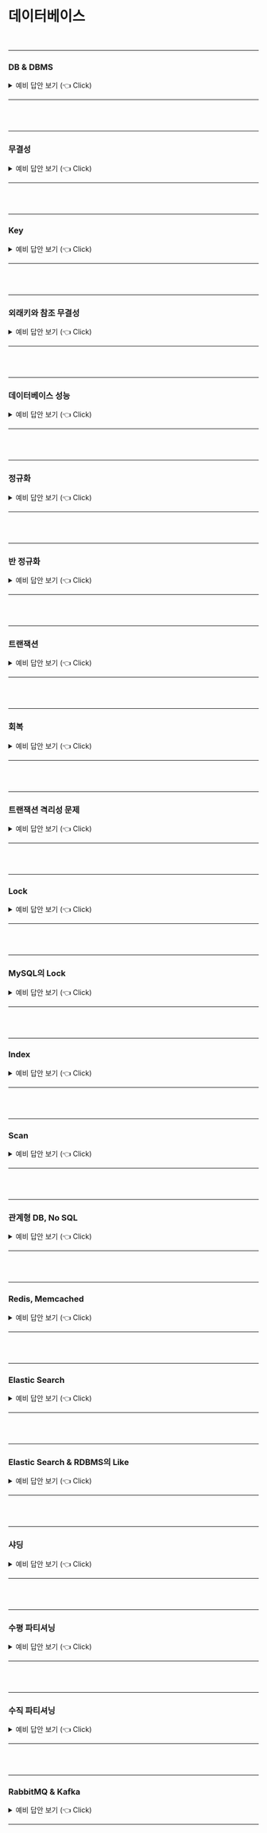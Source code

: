 # 데이터베이스 



<br>

-----------------------

### DB & DBMS

<details>
   <summary> 예비 답안 보기 (👈 Click)</summary>
<br />



-----------------------

+ DB (DataBase)
  + 파일 시스템의 데이터 중복, 비 일관성, 검색 등의 문제를 해결하기 위해 구조화된 데이터 집합
+ DBMS (DataBaseManagementSystem)
  + 여러 사용자들이 DB를 사용할 수 있도록 해주는 소프트웨어
+ 스키마
  + 데이터베이스의 구조와 제약조건 등의 명세를 기술한 메타 데이터 집합
    + 외부스키마
      + 사용자에게 보이는 DB를 어떻게 보여줄것인지 기술 (응용 프로그램)
      + 실제 데이터베이스를 어떤 형식, 구조를 통해 사용자에게 보여줄것인가(workbench, ubuntu에서 DB를 보여주는거?)
    + 개념스키마
      - 데이터베이스에 저장되는 데이터와 그 관계를 정의 (논리 구조)
    + 내부스키마
      + 데이터베이스의 물리적 저장 구조 기술
+ 데이터베이스 특징
  + 데이터 독립성
    + DB의 하위 단계의 구조가 변경되어도 상위 단계에 영향을 미치지 않는 속성
    + 논리적 독립성
      + 응용 프로그램에 영향을 주지 않고 DB의 논리구조를 변경할 수 있는것
      + 즉, 개념 스키마를 변경해도 외부 스키마에 영향을 미치지 않는다

    + 물리적 독립성
      + 응용 프로그램이나 논리 구조에 영향을 주지 않고 DB의 물리적 구조를 변경할 수 있다.
      + 즉, 내부 스키마를 변경해도 외부, 개념 스키마에 영향을 미치지 않는다.

  + 데이터 무결성
    + 일관성과 정확성을 유지하여 데이터의 결함이 없도록 보호하는 기법
    + 일관성 : 데이터의 상태가 유지되는것
    + 정확성 : 데이터 중복x, 누락x

  + 데이터 보안성
    + 인가된 사용자만 데이터를 제어및 관리할 수 있다.

  + 데이터 일관성
    + 어떤 데이터 하나만 변경했을때 발생할 수 있는 불 일치성을 배제할 수 있다. (정합성이랑 비슷한 개념?)

  + 데이터 중복 최소화
    + 데이터를 통합해서 관리하기 때문에 파일 시스템의 단점중 하나인 중복 문제를 해결할 수 있다.




</details>

-----------------------

<br>



<br>

-----------------------

### 무결성

<details>
   <summary> 예비 답안 보기 (👈 Click)</summary>
<br />



-----------------------

+ 데이터의 정확성, 일관성을 보장하는 것
  + 정확성 : 중복과 누락없는 것
  + 일관성 : 성질이 변하지 않고 유지되는 것

+ 무결성 제약 조건 종류
  + 개체 무결성
    + 기본키는 Null일 수 없고, 하나의 값만 존재해야한다.

  + 참조 무결성
    + 외래키를 참조할 수 없는 값을 가질 수 없다. Null이나 fk만 허용한다.

  + Null 무결성
    + 특정 속성은 Null을 가질 수 없다.

  + 고유 무결성
    + 특정 속성은 중복되는 값을 가질 수 없다.

  + 키 무결성
    + 하나의 테이블에는 적어도 하나의 키가 있어야한다.

  + 도메인 무결성
    + 속성값은 해당 속성의 도메인에 속한 값이어야한다.
    + 성별 속성은 무조건 남,녀만 와야한다.



</details>

-----------------------

<br>



<br>

-----------------------

### Key

<details>
   <summary> 예비 답안 보기 (👈 Click)</summary>
<br />



-----------------------

+ 튜블플 구분할수 있는 유일한 속성
+ 종류
  + 슈퍼키 : 유일성을 만족하는 속성
  + 후보키 : 유일성과 최소성을 만족하는 속성
  + 기본키 : 후보키 중에서 선택한 속성, 특정 튜플을 유일하게 식별할수 있는 속성이며 Null을 허용하지 않는다.
  + 대체키 : 기본키를 제외한 나머지 후보키
  + 외래키 : 다른 튜플을 식별할 수 있는 속성



</details>

-----------------------

<br>



<br>

-----------------------

### 외래키와 참조 무결성

<details>
   <summary> 예비 답안 보기 (👈 Click)</summary>
<br />



-----------------------

+ 외래키는 참조 무결성을 지키기 위해 restricted, cascade와 같은 개념을 적용할 수 있다.
+ restricted
  + 수정 삭제시, 해당 개체를 참조하고 있는 개체가 있다면 연산을 취소

+ cascade
  + 수정 삭제시, 해당 개체를 참조하고 있는 개체도 함께 수정 또는 삭제



</details>

-----------------------

<br>



<br>

-----------------------

### 데이터베이스 성능

<details>
   <summary> 예비 답안 보기 (👈 Click)</summary>
<br />




-----------------------

+ DB는 데이터를 블럭단위로 읽고 저장한다. 
+ DB의 튜닝 핵심은 블럭단위 I/O를 줄이는것.
+ 디스크 I/O와 메모리 I/O
  + 디스크  I/O : 디스크의 Access 암이 움직여 데이터가 저장된 위치로 이동하고 디스크 헤더를 통해 데이터를 읽고 쓴다
  + 메모리 I/O : 전기적 신호로 데이터를 읽고 쓴다.
  + 디스크 I/O가 메모리 I/O보다 10000배 느리다. 하지만 메모리는 한정된 자원이므로, 디스크 I/O를 최소화하고 버퍼 캐시 효율을 높이는 것이 I/O 튜닝의 목적이다.

+ DB 버퍼 캐시
  + 디스크에서 읽은 데이터 블럭을 메모리상에 캐싱하여 같은 블럭에 대한 반복적 I/O call을 줄일수 있다.
    + LRU알고리즘에 의해 관리되며 LRU알고리즘에 의해 삭제되지 않았다면 재사용

+ 캐시 히트율 (BCHR)
  + 데이터를 캐시된 정보에서 얼마나 가지고 오는지 구하는것
    + 논리적 I/O : SQL을 처리하는 과정에서 Buffer Cache에서 발생한 총 블록 I/O (메모리에 접근하여 가져온 블록 수)
    + 물리적 I/O : 디스크에서 발생한 총 블록 I/O

  + 공식
    + BCHR = (1-(`물리적 I/O`/`논리적  I/O`)*100 = (`캐시에서 찾은 블록 수` / `총 읽은 블록수`) * 100

+ I/O 효율화 튜닝 핵심
  + `논리적 블록 요청 횟수`를 줄이고, `물리적 디스크에서 읽어야할 블록 수`를 줄이는것

+ Sequence I/O와 Random I/O
  + Sequence 엑세스 :  레코드간 논리적 또는 물리적인 순서를 따라 차례대로 읽어나가는 방식
    + 레코드간 포인터를 이용해 논리적으로 연결되어 있어 포인터를 따라 스캔 (효율)

  + Random 엑세스 : 레코드간 논리적 또는 물리적인 순서를 따르지 않고, 한 건을 읽기 위해 한 블록씩 접근 (비효율)
  + <img width="400" alt="image" src="https://user-images.githubusercontent.com/57162257/192932757-86dc0178-a535-4adb-ac59-e4cc55f7776d.png">
  + <img width="400" alt="image" src="https://user-images.githubusercontent.com/57162257/192932845-58d04663-e93a-41a8-87df-49052aa48778.png">
    + sequence I/O : 5 (B+Tree ?)
    + Random I/O : 1,2,3,4,6 (B-Tree ?)

  + Sequence I/O 비중을 늘리고 Random I/O의 비중을 줄인다.
    + Sequence I/O의 비중 늘리기 : 읽은 총 건수에 대해서 결과 집합으로 선택되는 비중을 높여야한다. (얼마나 적은 레코드를 읽는가)
      + 조건절에 사용된 컬럼, 연산자 형태, 인덱스 구성에 따라 효율이 구성됨.

    + Random I/O의 비중 낮추기 
      + 인덱스로 만족하는 결과를 가져와 Random 엑세스를 수행하여 결과를 추출하지만 선택된 결과에 비해 너무 많은 Random 엑세스 발생.
      + 인덱스에 조건절 컬럼을 추가해 Random 엑세스 감소

    + http://wiki.gurubee.net/pages/viewpage.action?pageId=27428135




</details>

-----------------------

<br>



<br>

-----------------------

### 정규화

<details>
   <summary> 예비 답안 보기 (👈 Click)</summary>
<br />



-----------------------

+ 이상현상을 제거하기 위해 테이블을 분리하는 작업
+ 이상현상
  + 삽입 이상
    + 특정 데이터가 존재하지 않아 추가하고 싶은 데이터를 추가하지 못하는 현상
    + 또는 불필요한 데이터를 함께 추가해야하는 현상
    
  + 삭제 이상
    + 특정 데이터를 삭제할때 원치 않은 데이터도 삭제되는 현상
  
  + 갱신 이상
    + 데이터를 수정했는데 같은 속성이지만 다른 값을 가지는 불일치성이 생기는 현상
      + 데이터 정합성의 불일치
  
+ 종류
  + 제 1정규화
    + 모든 속성값은 원자성을 갖는다.

  + 제 2정규화
    + 제 1정규화 + 완전 함수정 종속
    + 완전 함수적 종속 : 기본키의 부분집합이 결정자이지 않는것
    + 완전 함수적 종속을 만족하지 않는 경우
      + <img width="522" alt="image" src="https://user-images.githubusercontent.com/57162257/190955012-8b677625-7b6b-4996-925e-9cc4bf1afbd5.png">
    
  + 제 3정규화
    + 제 2정규화 + 이행적 종속이 아닌것
    + 이행적 종속 : a->b, b->c 일때 a->c인것.
      + <img width="336" alt="image" src="https://user-images.githubusercontent.com/57162257/190955096-c3338e96-8768-4db9-8f2f-17892b9d5020.png">
    
  + BCNF
    + 제 3정규화 + 모든 결정자가 후보키
    + 모든 결정자가 후보키가 아닌 경우
      + <img width="406" alt="image" src="https://user-images.githubusercontent.com/57162257/190955207-b5bf4935-4e7c-4d44-b0ac-5bff61b53a6e.png">



</details>

-----------------------

<br>



<br>

-----------------------

### 반 정규화

<details>
   <summary> 예비 답안 보기 (👈 Click)</summary>
<br />



-----------------------

+ 의도적으로 정규화를 위배해 성능 향상 및 편의성을 이루는 과정
+ 시스템의 성능이 향상될 수 있지만 데이터의 일관성은 저하될 수 있다.
+ 장점
  + Join비용이 줄어들어 빠른 조회가 가능하다.
  + 조회 쿼리가 간단해진다.

+ 단점
  + 데이터의 수정, 삭제 비용이 비싸다
  + 데이터를 중복저장하여 더 많은 저장공간이 필요.



</details>

-----------------------

<br>



<br>

-----------------------

### 트랜잭션

<details>
   <summary> 예비 답안 보기 (👈 Click)</summary>
<br />



-----------------------

+ 데이터베이스의 상태를 변경하기 위한 작업 단위
+ 특징 (ACID)
  + 원자성 (Automicity)
    + 트랜잭션의 결과는 모두 반영되거나 모두 반영되지 않아야한다.

  + 일관성 (Consistency)
    + 트랜잭션의 결과로 데이터베이스의 상태가 모순되지 않아야한다.

  + 격리성 (Isolation)
    + 트랜잭션이 자원을 사용하고있다면 다른 트랜잭션의 접근을 제한하는것.

  + 지속성 (Durability)
    + 트랜잭션이 성공정으로 수행되면 결과는 데이터베이스에 영구적으로 저장된다.



</details>

-----------------------

<br>



<br>

-----------------------

### 회복

<details>
   <summary> 예비 답안 보기 (👈 Click)</summary>
<br />



-----------------------

+ 문제가 발생했을 때 Rollback이 수행되고 UNDO, REDO가 발생하여 문제가 발생되기 전 상태로 돌아가는 것
+ check point
  + 로그 파일에 체크포인트를 저장하고 문제 발생시 check point 이후에 처리된 작업들을 회복시키는 것.

+ UNDO
  + 트랜잭션이 commit되지 않은 상태에서 문제 발생시, 해당 작업이 없던 일로 처리하는 작업

+ REDO
  + 트랜잭션이 commit된 후 문제 발생시, REDO로 check poin지점으로 돌아가 저장된 로그를 통해 commit지점까지 복구하는 작업.



</details>

-----------------------

<br>



<br>

-----------------------

### 트랜잭션 격리성 문제

<details>
   <summary> 예비 답안 보기 (👈 Click)</summary>
<br />



-----------------------

+ 동시에 여러 트랜잭션이 수행 될 때 각 트랜잭션이 얼마만큼의 고립성을 가지는지 나타내는 것
+ 사용 이유
  + 동시성과 일관성을 유지하기 위함으로써, 일관성이 너무 높으면 병목 현상이 발생하여 응답이 지연되고, 동시성이 너무 높으면 데이터가 꼬일 위험이 있게 된다. 동시성과 일관성을 적절히 맞추기 위해 사용하는 방법 중 하나가 트랜잭션 격리이다.
+ 종류
  + Read UnCommited
    + 데이터를 변경한 트랜잭션의 commit, rollback 여부 상관없이 트랜잭션에게 보여주는 격리성 수준
  + Read Commited
    - commit을 수행한 트랜잭션의 결과만 조회할 수 있는 격리 수준
    - orcle의 격리 수준
    - Commit() 이후의 데이터만 읽을 수 있기 때문에 Dirty Read는 발생하지 않는다.
    - 다른 트랜잭션이 수정 중인 데이터는 Undo영역의 데이터를 읽어오고, commit()된 후의 데이터를 조회할 때는 Record영역의 데이터를 읽어 오기 때문에 Non Repetable Read와 Phantom Read 가 발생한다.
  + Repetable Read
    + 트랜잭션의 ID를 부여하여 자신 보다 낮은 ID의 트랜잭션 결과만 조회하는 격리 방식
    + MySQL의 격리 수준
    + 데이터 변경시 이전 데이터를 트랜잭션 ID와 함께 Undo영역에 저장하고 변경된 데이터는 Record 영역에 저장한다.
      + 이러한 변경 방식을 MVCC (Multiple Version Concurrency Control)이라고 한다.
        + Concurrency : 동시성
    + 트랜잭션 ID를 통해 Repetable Read가 발생하지 않는다.
    + InnoDB를 제외하고는 Repetable Read에서는 Pantom Read는 발생한다.
      + InnoDB에서는 Consistent Read와 Next key Lock으로 팬텀 리드가 발생하지 않는다.
      + mysql의 MyIAM엔진에서 테스트해보면 팬텀리드가 발생하지만 InnoDB에서 동일하게 수행하면 팬텀리드는 발생하지 않는다.
  + Serializable
    + 읽기 작업과 쓰기 작업 모두 락을 걸어 다른 트랜잭션은 해당 자원에 접근할 수 없다
    + 일관성이 가장 높고 동시성이 가장 낮은 격리 수준



</details>

-----------------------

<br>



<br>

-----------------------

### Lock

<details>
   <summary> 예비 답안 보기 (👈 Click)</summary>
<br />



-----------------------

+ Lock이란 트랜잭션 처리의 순차성을 보장하기 위한 방법.
+ 종류
  + 공유 락 (S- Lock)
    + 데이터를 읽을 때 사용되는 락.
    + S-Lock이 걸려있을때 S-Lock는 동시 접근이 가능하다. 하지만 L-Lcok은 접근이 불가능하다.
    + SELECT for Share
  + 베타 락 (Exclusive - Lock)
    + 데이터를 변경 할 때 사용되는 락
    + X-Lock이 해제될 때까지 다른 트랜잭션은 해당 자원에 접근이 불가능하다.
    + SELECT for UPDATE, UPDATE, DELETE
  + Gap Lock
    + DB index record의 gap에 걸리는 락
    + gap이란 index 중 데이터베이스에 실제 record가 없는 부분을 말한다.
    + id = 13, id = 17이 있는 테이블 t가 있을때, index record에는 id<=12, 14 <= id <= 16, 18<=id 는 실제 존재하지 않는 record이므로 해당 범위를 gap이라고한다.
    + 즉 gap lock이란 select for update와 같이 락을 걸어주는 조회쿼리시 **범위**를 사용하였을때, 실제 존재하지 않는 record에 대해 락을 걸어주어 다른 트랜잭션이 해당 gap lock이 걸려있는 레코드 부분에 있어 추가, 수정, 삭제를 못하도록 하는것이다.
  + Next Key Lock
    + Record Lock과 Gap Lock이 함께 사용되는 Lock으로 InnoDB에서 Phantom Read를 방지하기 위해 사용된다.
    + 위에서 설명했듯이 조회한 범위 내에 존재하지 않는 index에 락을 걸어준다.
    + 사실 gap lock에는 범위에 없는 index뿐만 아니라 앞 뒤 범위도 포함이 되어서 gap lock이 발생한다. (이래야 phantom read를 더 효율적으로 잡을 수 있다고 한다.)
      + next key lock은 보조 인덱스를 사용하기 때문에 보조 인덱스를 만들어줘야 gap lock이 발생한다. 안그러면 테이블 전체에 락이 걸린다.
+ 락의 해제 타이밍
  + commit
  + rollback



</details>

-----------------------

<br>



<br>

-----------------------

### MySQL의 Lock

<details>
   <summary> 예비 답안 보기 (👈 Click)</summary>
<br />




-----------------------

+ MySQL은 기본적으로 Repeatable Read의 고립 수준을 가진다. 그리고 기본 엔진인 InnoDB는 MVCC를 사용한다.
+ MVCC란 Multi Version Concurency Control의 약자로써 트랜잭션을 지원하는 DBMS가 락을 사용하지 않고 일관된 읽기를 제공하는 것을 목적으로 제공하는 기술.
  + 하나의 레코드에 대해 여러 버전의 레코드를 관리한다.
  + InnDB는 언두 로그에 버전별 레코드를 저장한다.

+ 일관된 읽기 (Consistent Read)
  + Read operation시 락을 걸지 않고 첫번째 Read operaion시점에 찍은 snapshot을 사용하여 row를 조회하게 된다.
  + 그렇기 때문에 해당 record에 락이 걸려 있더라도 첫 read operation시점에 찍은 snapshot을 사용해 조회하여 락없이 사용할수 있게되어 동시성이 높아진다.

+ 격리성 수준
  + Repeatable Read
    + 트랜잭션이 첫 Read operation을 수행한 시점에 snapshot을 찍는다. 이후, read operation마다 해당 snapshot을 보기 때문에 다른 트랜잭션이 commit을 하여도 새로 commit된 데이터는 조회되지 않는다.
    + update 시에는 다른 트랜잭션이 수정한 값이 적용되어 보이게된다. 이는 다른 트랜잭션에 의해 해당 데이터가 수정되었음에도 이전 snapshot을 사용하는 것은 정합성이 깨지기 때문에 row에 대한 consistent read를 초기화하고 최근 상태의 row를 보여주게 된다. (update한 row를 제외한 나머지 row는 모두 snapshot)

  + Read Commited
    + 첫 Read operation에서 찍은 snapshot만 사용하는 Repeatable Read와 달리, Read Commited는 Read operation을 수행할때마다 snapshot을 찍는다. 때문에 Read operation시점마다 새로 commit된 데이터가 보이게된다.

  + Read UnCommited
  + Serializable




</details>

-----------------------

<br>



<br>

-----------------------

### Index

<details>
   <summary> 예비 답안 보기 (👈 Click)</summary>
<br />



-----------------------

+ 추가적인 쓰기 작업과 저장 공간을 활용하여 데이터베이스의 검색 속도를 향상시키기 위한 자료구조
+ Indexing을 사용하지 않으면 조회시 Table Full Scan으로 검색 속도가 느리다.
+ Index의 컬럼 선정 기준
  + 카디널리티가 높은 컬럼 (중복도가 낮은 컬럼)
  + 이유
    + 인덱싱의 최대 효율을 내기 위해 Index로 많은 부분을 걸러내야하기 때문이다

  + Index의 복수 컬럼 선정
    + 카디널리티가 높은 순으로 선정한다.

+ 자료구조
  + 해시 테이블
    + key에 대한 해시코드를 통해 데이터를 찾아 O(1)의 시간이 걸린다.
    + 해시 테이블은 등호연산(=)일때는 효율적이지만 부등호(>,<)연산시 효율적이지 못하다.

  + B - Tree
    + Root Node, Brach Node, Leaf Node로 구성되어있다.
    + 하나의 노드에 key와 데이터가 저장되어있다.
    + 장점
      + 노드에 데이터가 저장되어있어 메모리에서 바로 데이터를 가져올 수 있다.
      + key가 정렬되어있어 부등호 연산에 효율적이다.

  + B + Tree
    + Inner Node와 Leaf Node로 구성되어있다.
    + Inner Node에 key만 정렬되서 저장되어있고 데이터는 Leaf Node에 LinkedList로 연결되어 저장되어있다.
    + 장점
      + Leaf Node가 LinkedList로 연결되어있어 선형탐색이 가능하고 부등호 연산에 효율적이다.


</details>

-----------------------

<br>



<br>

-----------------------

### Scan

<details>
   <summary> 예비 답안 보기 (👈 Click)</summary>
<br />



-----------------------

+ Table Full Scan
  + 테이블의 속한 값을 모두 읽어 원하는 값을 찾는다.

+ Index Range Scan
  + leaft node까지 수직 탐색 후, LinkedList를 이용해서 범위 탐색이 가능하다.

+ Index Full Scan
  + 모든 값을 읽지않고 Index만 읽어서 탐색할 수 있기 때문에 Table Full Scan보다 비용이 저렴하다.
  + 첫번째 leaft node까지 수직 탐색 후,  리프 노드 전체를 탐색



</details>

-----------------------

<br>



<br>

-----------------------

### 관계형 DB, No SQL

<details>
   <summary> 예비 답안 보기 (👈 Click)</summary>
<br />



-----------------------

- RDB (Relation Data Base)
  - 정해진 스키마에 따라 데이터를 테이블에 저장하는 데이터베이스
  - 데이터 구조를 보장하고 중복을 방지한다.
  - 테이블간의 연관관계를 가진다.
  - 수직적 확장이 가능하다 (성능 향상)
  - 사용
    - 관계를 맺고 있는 데이터의 수정이 빈번한 경우
    - 명확한 스키마가 데이터와 사용자에게 중요한 경우
- No SQL
  - 유연한 스키마로 데이터간의 관계없이 자유로운 형태로 데이터를 저장하는 데이터베이스
  - 수평적 확장으로 트랜픽 분산 및 대용량 처리가 가능하다.
  - 사용
    - 읽기를 많이하고 수정, 삭제가 많이 없는 경우
    - 데이터베이스를 수평적으로 확장해야 하는 경우 (막대한 양의 데이터를 다룸)


</details>

-----------------------

<br>



<br>

-----------------------

### Redis, Memcached

<details>
   <summary> 예비 답안 보기 (👈 Click)</summary>
<br />



-----------------------

+ Redis
  + In Memory 데이터베이스로  key,value 형태로 데이터를 저장하는 NoSQL이다.
  + 여러가지 자료구조(String, LinkedList, Set, Sorted Set..), 싱글스레드를 제공하고 각 자료구조는 atomic critical section을 제공한다.
+ Memcached
  + In Memory 데이터베이스로 key,value 형태로 데이터를 저장하는 NoSQL이다.
  + 시스템에서 사용되지 않는 일부 메모리를 활용할 수 있어서 성능 향상 가능
+ In Memory 데이터베이스란
  + 메인 메모리에 데이터를 저장하여 디바이스 데이터베이스보다 더 빠르게 데이터를 가져오는 데이터베이스
  + 데이터 베이스의 부하를 줄여 애플리케이션의 속도 개선을  위해 사용된다.




</details>

-----------------------

<br>



<br>

-----------------------

### Elastic Search

<details>
   <summary> 예비 답안 보기 (👈 Click)</summary>
<br />



-----------------------

+ 자바 기반의 오픈 소스 검색 엔진으로 역색인을 통해 방대한 양의 데이터를 빠르게 검색, 저장할 수 있다.
+ <img width="446" alt="image" src="https://user-images.githubusercontent.com/57162257/185732856-30c0b5c3-d2e3-4ce1-80f5-225017db987b.png">
+ 역색인
  + 텍스트를 파싱해서 단어를 분리하여 검색어 사전에 저장한다.
  + 검색어 사전에는 단어별로 Document를 가리키고 있다.
  + <img width="442" alt="image" src="https://user-images.githubusercontent.com/57162257/191022507-4fdc60bf-c064-4c49-b959-1924d587231d.png">
  
+ 구조
  + Cluster
    + Elastic Search에서 가장 큰 시스템 단위
    + 하나 이상의 Node를 가지고 있으며, Cluster끼리는 통신이 불가능하다.

  + Node
    + 하나의 단위 프로세스로써 Index 생성, 데이터 CRUD 등의 역할에 따라 노드를 나눈다.

  + Index
    + 데이터베이스와 대응하는 개념
    + Index = DataBase, Type = Table, Field = Colume, Document = Row

  + Shard
    + 샤딩을 통해 Index를 분리하여 저장한 형태
    + 스케일 아웃을 위해 index를 여러 shard로 나눈다.

  + Replica
    - Node의 손실을 대비하기 위해 shard를 여러 Node에 저장한 것.

+ 특징
  + Scale Out
    + 샤드를 통해 수평적 확장

  + 고가용성
    + 레플리카를 통해 안정성 보장

  + Schema Free
    + Json문서로 검색하기 때문에 스키마가 없다.

  + Rest Ful
    + 데이터 crud 작업은 http restful api를 사용한다.
    + SELECT = Get, Create = Put, UPDATE = Post, DELETE = Delete
      + Put으로 저장할때는 index/type/id 로 id를 제어할 수 있다.
      + Post로 저장할때는 index/type로 id 생성 제어를 넘긴다.
    + 저장 : index / type / id
    + 조건 조회 : index / _search ? age=80 등의 url search나 json파일에 쿼리를 작성해서 POST로 검색하는 방법이 있다.



</details>

-----------------------

<br>



<br>

-----------------------

### Elastic Search & RDBMS의 Like

<details>
   <summary> 예비 답안 보기 (👈 Click)</summary>
<br />



-----------------------

+ RDBMS의 Like는 전체검색으로 단순 텍스트 매칭에 대한 결과를 반환
+ Elastic Search는 전체검색이 아닌 역색인 기반으로 검색하기 때문에 빠르다.


</details>

-----------------------

<br>



<br>

-----------------------

### 샤딩

<details>
   <summary> 예비 답안 보기 (👈 Click)</summary>
<br />



-----------------------

+ 큰 테이블을 수평으로 쪼개어 다른 데이터베이스에 저장하는 방법
+ 장점
  + 데이터와 Index의 개수가 줄어들어 성능이 향상된다.

+ 단점
  + 데이터베이스 간의 통신이 많아져 비용 증가
  + 하나의 서버가 고장나면 무결성이 깨질 수 있다.



</details>

-----------------------

<br>



<br>

-----------------------

### 수평 파티셔닝

<details>
   <summary> 예비 답안 보기 (👈 Click)</summary>
<br />



-----------------------

+ 테이블을 수평으로 나누어 스키마가 동일한 여러 테이블을 만드는것.
+ 장점
  + 데이터와 Index의 개수가 줄어들어 성능이 향상된다.

+ 단점
  + 데이터를 찾는 과정이 기존보다 복잡해 처리 시간이 증가한다.



</details>

-----------------------

<br>



<br>

-----------------------

### 수직 파티셔닝

<details>
   <summary> 예비 답안 보기 (👈 Click)</summary>
<br />



-----------------------

+ 테이블을 수직으로 나누어 여러 테이블로 분리하는 방식
+ 장점
  + 자주 사용하는 컬럼을 분리시켜 조회시 필요없는 데이터가 올라오는 것을 줄여 성능을 높여준다.

+ 단점
  + 테이블간 조인 비용 발생



</details>

-----------------------

<br>



<br>

-----------------------

### RabbitMQ & Kafka

<details>
   <summary> 예비 답안 보기 (👈 Click)</summary>
<br />



-----------------------

+ Message Queue 기반의 메시지 시스템
+ Message Queue
  + 프로세스간 데이터를 교환할 때 사용하는 통신 방법
  + 장점
    + 비동기 : 메시지를 queue에 저장
    + 낮은 결합도 : 애플리케이션과 분리
    + 탄력성 : consumer가 고장나도 메시지는 queue에 저장되어있음
    + 보장성 : MQ에 저장되면 모든 메시지는 consumer에게 전달 보장

+ Kafka
  + <img width="600" alt="image" src="https://user-images.githubusercontent.com/57162257/187015445-92ffd37c-dee0-40d1-ae7a-acef0cf0ab8f.png">
  + 메시지 큐 기반의 분산 메시징 시스템
  +  Publisher와 Subscriber를 중심으로 생성자가 원하는 메시지를 배포 패턴으로 진행
  + 메시지를 Subscriber가 가져가도 broker에서는 메시지를 저장하고 있어 다시 사용가능
  + 메시지를 병렬 처리하기 때문에 대용량 데이터 처리 가능
  
+ RabbitMQ
  + <img width="500" alt="image" src="https://user-images.githubusercontent.com/57162257/187015453-9dfe5634-e563-4906-93fa-3e868acb2e36.png">
  + AMQP 프로토콜을 구현한 메시지 브로커
    + AMQP : client와 broker간 메시지를 주고받기 위한 프로토콜
  + 브로커 중심적 형태로 producer와 consumer간 보장된 메시지 전달에 초점
  + 메시지를 consumer에게 전달하면 삭제
  + 데이터 처리보다 Manage UI를 제공해 관리나 다양한 기능 제공을 위한 서비스 구축에 사용



</details>

-----------------------

<br>





